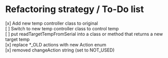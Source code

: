 # Refactoring strategy / To-Do list
[x] Add new temp controller class to original  
[ ] Switch to new temp controller class to control temp  
[ ] put readTargetTempFromSerial into a class or method that returns a new target temp  
[x] replace *_OLD actions with new Action enum  
[x] removed changeAction string (set to NOT_USED)  


